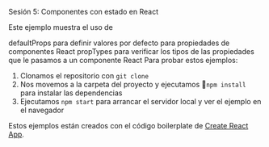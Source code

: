 Sesión 5: Componentes con estado en React

Este ejemplo muestra el uso de

defaultProps para definir valores por defecto para propiedades de componentes React
propTypes para verificar los tipos de las propiedades que le pasamos a un componente React
Para probar estos ejemplos:

1. Clonamos el repositorio con `git clone`
2. Nos movemos a la carpeta del proyecto y ejecutamos `npm install` para instalar las dependencias
3. Ejecutamos `npm start` para arrancar el servidor local y ver el ejemplo en el navegador

Estos ejemplos están creados con el código boilerplate de [Create React App](https://github.com/facebookincubator/create-react-app).
